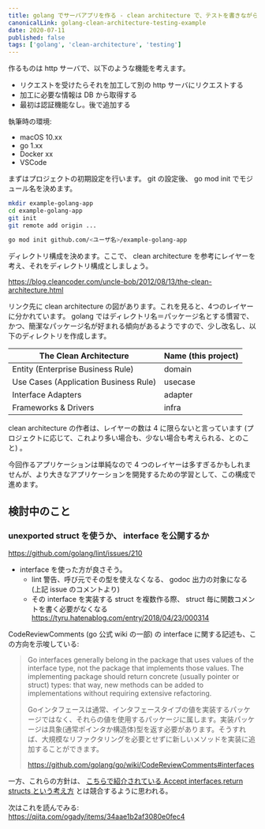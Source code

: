 ```yaml
---
title: golang でサーバアプリを作る - clean architecture で、テストを書きながら
canonicalLink: golang-clean-architecture-testing-example
date: 2020-07-11
published: false
tags: ['golang', 'clean-architecture', 'testing']
---
```


作るものは http サーバで、以下のような機能を考えます。

- リクエストを受けたらそれを加工して別の http サーバにリクエストする
- 加工に必要な情報は DB から取得する
- 最初は認証機能なし。後で追加する

執筆時の環境:

- macOS 10.xx
- go 1.xx
- Docker xx
- VSCode

まずはプロジェクトの初期設定を行います。 git の設定後、 go mod init でモジュール名を決めます。

```sh
mkdir example-golang-app
cd example-golang-app
git init
git remote add origin ...

go mod init github.com/<ユーザ名>/example-golang-app
```

ディレクトリ構成を決めます。ここで、 clean architecture を参考にレイヤーを考え、それをディレクトリ構成としましょう。

https://blog.cleancoder.com/uncle-bob/2012/08/13/the-clean-architecture.html

リンク先に clean architecture の図があります。これを見ると、4つのレイヤーに分かれています。
golang ではディレクトリ名＝パッケージ名とする慣習で、かつ、簡潔なパッケージ名が好まれる傾向があるようですので、少し改名し、以下のディレクトリを作成します。

| The Clean Architecture                | Name (this project) |
| ------------------------------------- | ------------------- |
| Entity (Enterprise Business Rule)     | domain              |
| Use Cases (Application Business Rule) | usecase             |
| Interface Adapters                    | adapter             |
| Frameworks & Drivers                  | infra               |

clean architecture の作者は、レイヤーの数は 4 に限らないと言っています (プロジェクトに応じて、これより多い場合も、少ない場合も考えられる、とのこと) 。

今回作るアプリケーションは単純なので 4 つのレイヤーは多すぎるかもしれませんが、より大きなアプリケーションを開発するための学習として、この構成で進めます。

## 検討中のこと

### unexported struct を使うか、 interface を公開するか

https://github.com/golang/lint/issues/210

- interface を使った方が良さそう。
  - lint 警告、呼び元でその型を使えなくなる、 godoc 出力の対象になる (上記 issue のコメントより)
  - その interface を実装する struct を複数作る際、 struct 毎に関数コメントを書く必要がなくなる https://tyru.hatenablog.com/entry/2018/04/23/000314

CodeReviewComments (go 公式 wiki の一部) の interface に関する記述も、この方向を示唆している:

> Go interfaces generally belong in the package that uses values of the interface type, not the package that implements those values. The implementing package should return concrete (usually pointer or struct) types: that way, new methods can be added to implementations without requiring extensive refactoring.
> 
> Goインタフェースは通常、インタフェースタイプの値を実装するパッケージではなく、それらの値を使用するパッケージに属します。実装パッケージは具象(通常ポインタか構造体)型を返す必要があります。そうすれば、大規模なリファクタリングを必要とせずに新しいメソッドを実装に追加することができます。
> 
> https://github.com/golang/go/wiki/CodeReviewComments#interfaces

一方、これらの方針は、 [こちらで紹介されている Accept interfaces,return structs という考え方](https://qiita.com/weloan/items/de3b1bcabd329ec61709) とは競合するように思われる。

次はこれを読んでみる: https://qiita.com/ogady/items/34aae1b2af3080e0fec4


```
